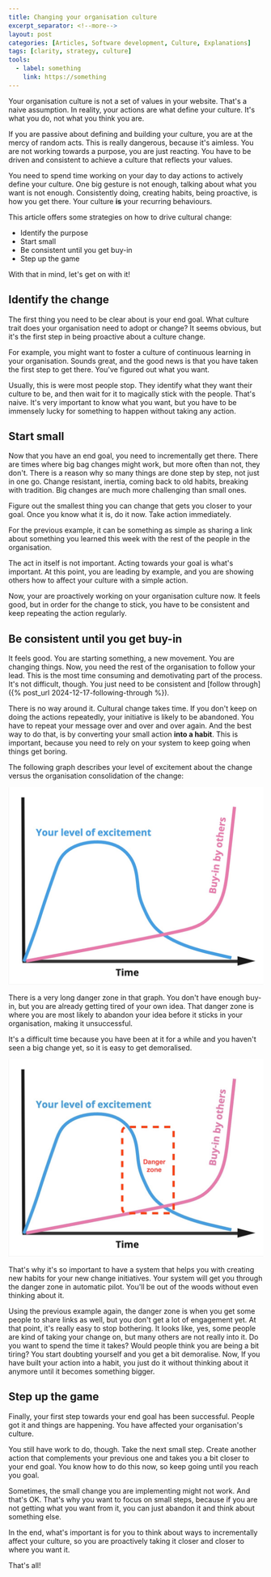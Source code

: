 ```yaml
---
title: Changing your organisation culture
excerpt_separator: <!--more-->
layout: post
categories: [Articles, Software development, Culture, Explanations]
tags: [clarity, strategy, culture]
tools:
  - label: something
    link: https://something
---
```


Your organisation culture is not a set of values in your website. That's a naive assumption. In reality, your actions are what define your culture. It's what you do, not what you think you are.

If you are passive about defining and building your culture, you are at the mercy of random acts. This is really dangerous, because it's aimless. You are not working towards a purpose, you are just reacting. You have to be driven and consistent to achieve a culture that reflects your values.

You need to spend time working on your day to day actions to actively define your culture. One big gesture is not enough, talking about what you want is not enough. Consistently doing, creating habits, being proactive, is how you get there. Your culture **is** your recurring behaviours.

This article offers some strategies on how to drive cultural change:

- Identify the purpose
- Start small
- Be consistent until you get buy-in
- Step up the game

With that in mind, let's get on with it!

<!--more-->

## Identify the change

The first thing you need to be clear about is your end goal. What culture trait does your organisation need to adopt or change? It seems obvious, but it's the first step in being proactive about a culture change.

For example, you might want to foster a culture of continuous learning in your organisation. Sounds great, and the good news is that you have taken the first step to get there. You've figured out what you want.

Usually, this is were most people stop. They identify what they want their culture to be, and then wait for it to magically stick with the people. That's naive. It's very important to know what you want, but you have to be immensely lucky for something to happen without taking any action.

## Start small

Now that you have an end goal, you need to incrementally get there. There are times where big bag changes might work, but more often than not, they don't. There is a reason why so many things are done step by step, not just in one go. Change resistant, inertia, coming back to old habits, breaking with tradition. Big changes are much more challenging than small ones.

Figure out the smallest thing you can change that gets you closer to your goal. Once you know what it is, do it now. Take action immediately.

For the previous example, it can be something as simple as sharing a link about something you learned this week with the rest of the people in the organisation.

The act in itself is not important. Acting towards your goal is what's important. At this point, you are leading by example, and you are showing others how to affect your culture with a simple action.

Now, your are proactively working on your organisation culture now. It feels good, but in order for the change to stick, you have to be consistent and keep repeating the action regularly.

## Be consistent until you get buy-in

It feels good. You are starting something, a new movement. You are changing things. Now, you need the rest of the organisation to follow your lead. This is the most time consuming and demotivating part of the process. It's not difficult, though. You just need to be consistent and [follow through]({% post_url 2024-12-17-following-through %}).

There is no way around it. Cultural change takes time. If you don't keep on doing the actions repeatedly, your initiative is likely to be abandoned. You have to repeat your message over and over and over again. And the best way to do that, is by converting your small action **into a habit**. This is important, because you need to rely on your system to keep going when things get boring.

The following graph describes your level of excitement about the change versus the organisation consolidation of the change:

![Your excitement about a change decreases as buy-in increases](/assets/culture-change/0-challenge.jpeg)

There is a very long danger zone in that graph. You don't have enough buy-in, but you are already getting tired of your own idea. That danger zone is where you are most likely to abandon your idea before it sticks in your organisation, making it unsuccessful.

It's a difficult time because you have been at it for a while and you haven't seen a big change yet, so it is easy to get demoralised.


![Your excitement about a change decreases as buy-in increases](/assets/culture-change/1-danger.jpeg)

That's why it's so important to have a system that helps you with creating new habits for your new change initiatives. Your system will get you through the danger zone in automatic pilot. You'll be out of the woods without even thinking about it.

Using the previous example again, the danger zone is when you get some people to share links as well, but you don't get a lot of engagement yet. At that point, it's really easy to stop bothering. It looks like, yes, some people are kind of taking your change on, but many others are not really into it. Do you want to spend the time it takes? Would people think you are being a bit tiring? You start doubting yourself and you get a bit demoralise. Now, If you have built your action into a habit, you just do it without thinking about it anymore until it becomes something bigger.

## Step up the game

Finally, your first step towards your end goal has been successful. People got it and things are happening. You have affected your organisation's culture.

You still have work to do, though. Take the next small step. Create another action that complements your previous one and takes you a bit closer to your end goal. You know how to do this now, so keep going until you reach you goal.

Sometimes, the small change you are implementing might not work. And that's OK. That's why you want to focus on small steps, because if you are not getting what you want from it, you can just abandon it and think about something else.

In the end, what's important is for you to think about ways to incrementally affect your culture, so you are proactively taking it closer and closer to where you want it.

That's all!

